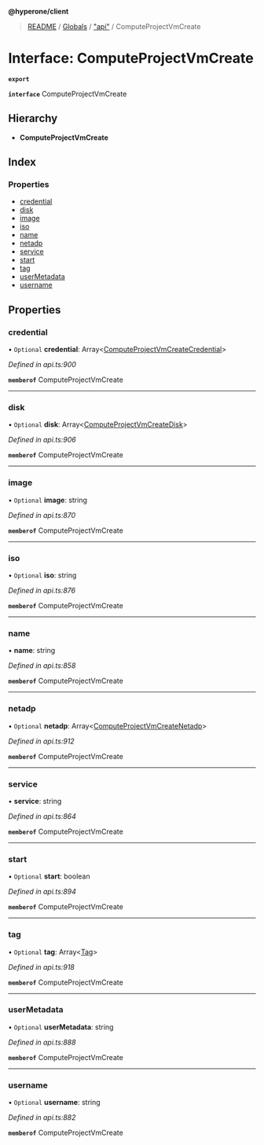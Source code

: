 **@hyperone/client**

> [README](../README.md) / [Globals](../globals.md) / ["api"](../modules/_api_.md) / ComputeProjectVmCreate

# Interface: ComputeProjectVmCreate

**`export`** 

**`interface`** ComputeProjectVmCreate

## Hierarchy

* **ComputeProjectVmCreate**

## Index

### Properties

* [credential](_api_.computeprojectvmcreate.md#credential)
* [disk](_api_.computeprojectvmcreate.md#disk)
* [image](_api_.computeprojectvmcreate.md#image)
* [iso](_api_.computeprojectvmcreate.md#iso)
* [name](_api_.computeprojectvmcreate.md#name)
* [netadp](_api_.computeprojectvmcreate.md#netadp)
* [service](_api_.computeprojectvmcreate.md#service)
* [start](_api_.computeprojectvmcreate.md#start)
* [tag](_api_.computeprojectvmcreate.md#tag)
* [userMetadata](_api_.computeprojectvmcreate.md#usermetadata)
* [username](_api_.computeprojectvmcreate.md#username)

## Properties

### credential

• `Optional` **credential**: Array\<[ComputeProjectVmCreateCredential](_api_.computeprojectvmcreatecredential.md)>

*Defined in api.ts:900*

**`memberof`** ComputeProjectVmCreate

___

### disk

• `Optional` **disk**: Array\<[ComputeProjectVmCreateDisk](_api_.computeprojectvmcreatedisk.md)>

*Defined in api.ts:906*

**`memberof`** ComputeProjectVmCreate

___

### image

• `Optional` **image**: string

*Defined in api.ts:870*

**`memberof`** ComputeProjectVmCreate

___

### iso

• `Optional` **iso**: string

*Defined in api.ts:876*

**`memberof`** ComputeProjectVmCreate

___

### name

•  **name**: string

*Defined in api.ts:858*

**`memberof`** ComputeProjectVmCreate

___

### netadp

• `Optional` **netadp**: Array\<[ComputeProjectVmCreateNetadp](_api_.computeprojectvmcreatenetadp.md)>

*Defined in api.ts:912*

**`memberof`** ComputeProjectVmCreate

___

### service

•  **service**: string

*Defined in api.ts:864*

**`memberof`** ComputeProjectVmCreate

___

### start

• `Optional` **start**: boolean

*Defined in api.ts:894*

**`memberof`** ComputeProjectVmCreate

___

### tag

• `Optional` **tag**: Array\<[Tag](_api_.tag.md)>

*Defined in api.ts:918*

**`memberof`** ComputeProjectVmCreate

___

### userMetadata

• `Optional` **userMetadata**: string

*Defined in api.ts:888*

**`memberof`** ComputeProjectVmCreate

___

### username

• `Optional` **username**: string

*Defined in api.ts:882*

**`memberof`** ComputeProjectVmCreate
